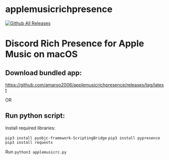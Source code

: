 # applemusicrichpresence
[![Github All Releases](https://img.shields.io/github/downloads/amaroo2006/applemusicrichpresence/total.svg)]()

# Discord Rich Presence for Apple Music on macOS
## Download bundled app:
https://github.com/amaroo2006/applemusicrichpresence/releases/tag/latest

OR
## Run python script:
Install required libraries:

 `pip3 install pyobjc-framework-ScriptingBridge`
 `pip3 install pypresence`
 `pip3 install requests`
 
 Run
 `python3 applemusicrc.py`
